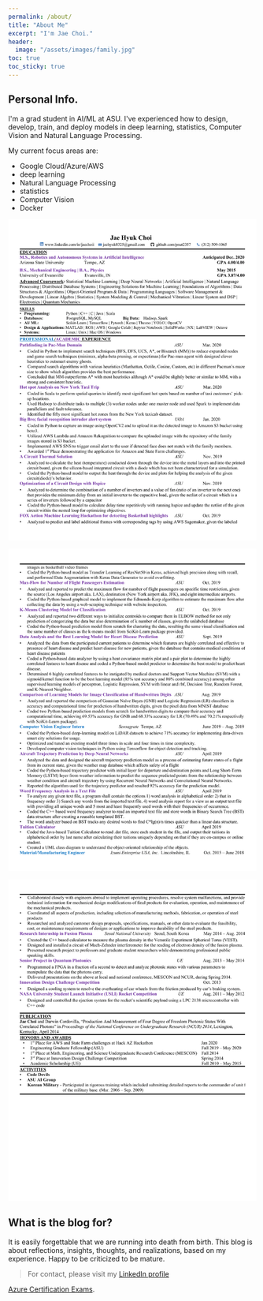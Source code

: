 ```yaml
---
permalink: /about/
title: "About Me"
excerpt: "I'm Jae Choi."
header:
  image: "/assets/images/family.jpg"
toc: true
toc_sticky: true
---
```


## Personal Info.

I'm a grad student in AI/ML at ASU. I've experienced how to design, develop, train, and deploy models in deep learning, statistics, Computer Vision and Natural Language Processing.

My current focus areas are:

- Google Cloud/Azure/AWS
- deep learning
- Natural Language Processing
- statistics
- Computer Vision
- Docker

![png](/assets/images/about/Jae_H_Choi_CV_5-4-2020-1.png)

![png](/assets/images/about/Jae_H_Choi_CV_5-4-2020-2.png)

![png](/assets/images/about/Jae_H_Choi_CV_5-4-2020-3.png)

## What is the blog for?

It is easily forgettable that we are running into death from birth. This blog is about reflections, insights, thoughts, and  realizations, based on my experience. Happy to be criticized to be mature.

> For contact, please visit my [LinkedIn profile](https://www.linkedin.com/in/jaechoii/)

[Azure Certification Exams](https://www.microsoft.com/en-us/learning/azure-exams.aspx).
